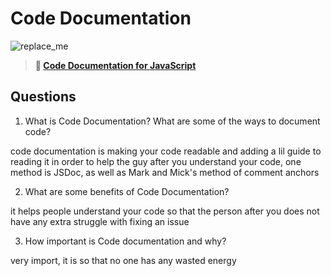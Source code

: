 # Code Documentation

![replace_me](https://codeworks.blob.core.windows.net/public/assets/img/illustrations/placeholder.svg)

> **📖 [Code Documentation for JavaScript](https://codeworksacademy.com/fs-student-guide/resources/wk7/02-JSDocs)**

## Questions

1. What is Code Documentation? What are some of the ways to document code?

code documentation is making your code readable and adding a lil guide to reading it in order to help the guy after you understand your code, one method is JSDoc, as well as Mark and Mick's method of comment anchors

2. What are some benefits of Code Documentation?

it helps people understand your code so that the person after you does not have any extra struggle with fixing an issue

3. How important is Code documentation and why?

very import, it is so that no one has any wasted energy